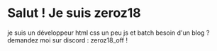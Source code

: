 # Salut ! Je suis zeroz18
je suis un développeur html css un peu js et batch
besoin d'un blog ? demandez moi sur discord : zeroz18_off !
